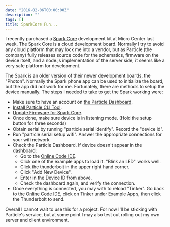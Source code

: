 ```yaml
---
date: "2016-02-06T00:00:00Z"
description: ""
tags: []
title: SparkCore Fun...
---
```


I recently purchased a [Spark Core](https://www.particle.io/) development kit at Micro Center last week.  The Spark Core is a cloud development board.  Normally I try to avoid any cloud platform that may lock me into a vendor, 
but as Particle (the company) fully releases source code for the schematics, firmware on the device itself, and a node.js implementation of the server side, it seems like a very safe platform for development.  

The Spark is an older version of their newer development boards, the "Photon".  Normally the Spark phone app can be 
used to initialize the board, but the app did not work for me.  Fortunately, there are methods to setup the device manually.  The steps I needed to take to get the Spark working were:

  * Make sure to have an account on [the Particle Dashboard](https://dashboard.particle.io).
  * [Install Particle CLI Tool](https://github.com/spark/particle-cli).
  * [Update Firmware for Spark Core](https://github.com/spark/particle-cli#core).
  * Once done, make sure device is in listening mode. (Hold the setup button for three seconds)
  * Obtain serial by running "particle serial identify".  Record the "device id".
  * Run "particle serial setup wifi".  Answer the appropriate connections for your wifi network.
  * Check the Particle Dashboard.  If device doesn't appear in the dashboard:
    * Go to the [Online Code IDE](https://build.particle.io).
    * Click one of the example apps to load it.  "Blink an LED" works well.
    * Click the thunderbolt in the upper right hand corner.
    * Click "Add New Device".
    * Enter in the Device ID from above.
    * Check the dashboard again, and verify the connection.
  * Once everything is connected, you may with to reload "Tinker".   Go back to the [Online Code IDE](https://build.particle.io), click on Tinker under Example Apps, then click the Thunderbolt to send.

Overall I cannot wait to use this for a project.  For now I'll be sticking with Particle's service, but at some
point I may also test out rolling out my own server and client environment.



